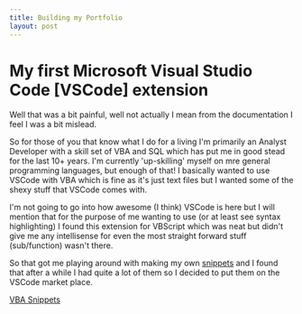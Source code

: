 ```yaml
---
title: Building my Portfolio
layout: post
---
```


# My first Microsoft Visual Studio Code [VSCode] extension

Well that was a bit painful, well not actually I mean from the documentation I feel I was a bit mislead.

So for those of you that know what I do for a living I'm primarily an Analyst Developer with a skill set of VBA and SQL which has put me in good stead for the last 10+ years. I'm currently 'up-skilling' myself on mre general programming languages, but enough of that! I basically wanted to use VSCode with VBA which is fine as it's just text files but I wanted some of the shexy stuff that VSCode comes with.

I'm not going to go into how awesome (I think) VSCode is here but I will mention that for the purpose of me wanting to use (or at least see syntax highlighting) I found this extension for VBScript which was neat but didn't give me any intellisense for even the most straight forward stuff (sub/function) wasn't there.

So that got me playing around with making my own [snippets](https://code.visualstudio.com/Docs/customization/userdefinedsnippets) and I found that after a while I had quite a lot of them so I decided to put them on the VSCode market place.

[VBA Snippets](https://marketplace.visualstudio.com/items?itemName=spences10.vba-snippets)
